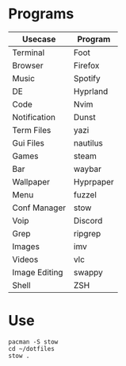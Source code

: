 # Programs
| Usecase       | Program   |
| ------------- | --------- |
| Terminal      | Foot      |
| Browser       | Firefox   |
| Music         | Spotify   |
| DE            | Hyprland  |
| Code          | Nvim      |
| Notification  | Dunst     |
| Term Files    | yazi      |
| Gui Files     | nautilus  |
| Games         | steam     | 
| Bar           | waybar    | 
| Wallpaper     | Hyprpaper |
| Menu          | fuzzel    |
| Conf Manager  | stow      |
| Voip          | Discord   |
| Grep          | ripgrep   |
| Images        | imv       |
| Videos        | vlc       |
| Image Editing | swappy    |
| Shell         | ZSH       |

# Use
```
pacman -S stow
cd ~/dotfiles
stow .
```

